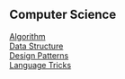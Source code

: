 ## Computer Science  
[Algorithm](Algorithm/README.md)  
[Data Structure](DataStructure/README.md)  
[Design Patterns](DesignPatterns/README.md)  
[Language Tricks](LanguageTricks/README.md)  
